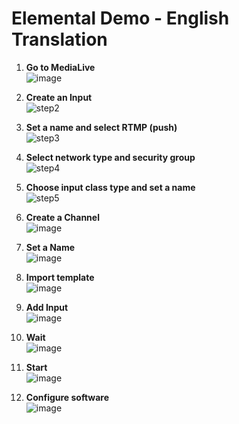 # Elemental Demo - English Translation

1. **Go to MediaLive**  
   ![image](https://github.com/lvaldivia/elementaldemo/assets/3209183/56876437-354d-417c-a68d-c0a01a7675ae)

2. **Create an Input**  
   ![step2](https://github.com/lvaldivia/elementaldemo/assets/3209183/b83d5bb3-ce61-4466-b398-6ef3b0f4a44e)

3. **Set a name and select RTMP (push)**  
   ![step3](https://github.com/lvaldivia/elementaldemo/assets/3209183/b59504f5-6ee4-4933-a0b3-5e1f844d74e3)

4. **Select network type and security group**  
   ![step4](https://github.com/lvaldivia/elementaldemo/assets/3209183/319495b7-b18f-48ad-a58b-07055815b825)

5. **Choose input class type and set a name**  
   ![step5](https://github.com/lvaldivia/elementaldemo/assets/3209183/8c7a8c4b-0047-4c52-a12c-fe45f9076a45)

6. **Create a Channel**  
   ![image](https://github.com/lvaldivia/elementaldemo/assets/3209183/6fda06f1-8631-4006-affa-1978669f21e1)

7. **Set a Name**  
   ![image](https://github.com/lvaldivia/elementaldemo/assets/3209183/677c579a-6dac-42a8-b7fd-56960f0bbc8f)

8. **Import template**  
   ![image](https://github.com/lvaldivia/elementaldemo/assets/3209183/6e53aeeb-c370-449c-af1d-d1cba907e27d)

9. **Add Input**  
   ![image](https://github.com/lvaldivia/elementaldemo/assets/3209183/ddebb715-0752-405d-8061-420d9b6eec7c)

10. **Wait**  
    ![image](https://github.com/lvaldivia/elementaldemo/assets/3209183/e6773471-d4c8-406b-bcc0-8a4138948942)

11. **Start**  
    ![image](https://github.com/lvaldivia/elementaldemo/assets/3209183/fbbb0e91-3b87-497e-b225-af0dacb007ec)

12. **Configure software**  
    ![image](https://github.com/lvaldivia/elementaldemo/assets/3209183/f5dbd924-9eac-4724-b23e-2f81a4b811bc)
